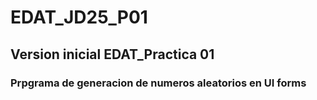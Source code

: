 # EDAT_JD25_P01
## Version inicial  EDAT_Practica 01
### Prpgrama de generacion de numeros aleatorios en UI forms
